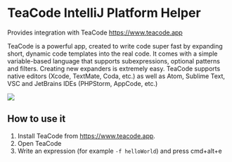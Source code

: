# TeaCode IntelliJ Platform Helper

Provides integration with TeaCode https://www.teacode.app

TeaCode is a powerful app, created to write code super fast by expanding short, dynamic code templates into the real code. It comes with a simple variable-based language that supports subexpressions, optional patterns and filters. Creating new expanders is extremely easy.  TeaCode supports native editors (Xcode, TextMate, Coda, etc.) as well as Atom, Sublime Text, VSC and JetBrains IDEs (PHPStorm, AppCode, etc.)

![](https://www.apptorium.com/public/products/teacode/shared/preview.gif)

## How to use it
1. Install TeaCode from https://www.teacode.app.
2. Open TeaCode
3. Write an expression (for example `-f helloWorld`) and press cmd+alt+e